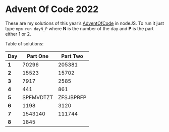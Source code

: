 # Advent Of Code 2022
These are my solutions of this year’s [AdventOfCode](https://adventofcode.com/2022) in nodeJS.
To run it just type `npm run dayN_P` where **N** is the number of the day and **P** is the part either 1 or 2.

Table of solutions:

| Day   | Part One  | Part Two  |
|-------|-----------|-----------|
| **1** | 70296     | 205381    |
| **2** | 15523     | 15702     |
| **3** | 7917      | 2585      |
| **4** | 441       | 861       |
| **5** | SPFMVDTZT | ZFSJBPRFP |
| **6** | 1198      | 3120      |
| **7** | 1543140   | 111744    |
| **8** | 1845      |           |
